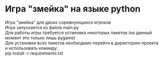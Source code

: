 # Игра "змейка" на языке python
Игра "змейка" для двоих соревнующихся игроков \
Игра запускается из файла main.py \
Для работы игры требуется установка некоторых пакетов (на данный момент это только лишь pygame) \
Для установки всех пакетов необходимо перейти в директорию проекта и использовать команду: \
pip install -r requirements.txt
